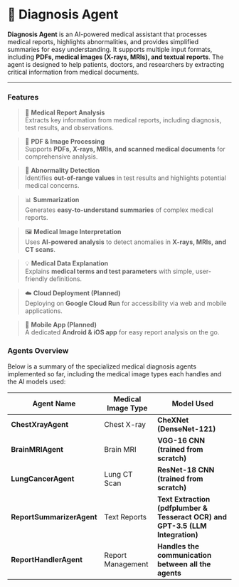 # 🏥 Diagnosis Agent
**Diagnosis Agent** is an AI-powered medical assistant that processes medical reports, highlights abnormalities, and provides simplified summaries for easy understanding. It supports multiple input formats, including **PDFs, medical images (X-rays, MRIs), and textual reports**. The agent is designed to help patients, doctors, and researchers by extracting critical information from medical documents.

---

### Features

>📝 **Medical Report Analysis**  
>Extracts key information from medical reports, including diagnosis, test results, and observations.

>📄 **PDF & Image Processing**  
>Supports **PDFs, X-rays, MRIs, and scanned medical documents** for comprehensive analysis.

>🧪 **Abnormality Detection**  
>Identifies **out-of-range values** in test results and highlights potential medical concerns.

>📊 **Summarization**  
>Generates **easy-to-understand summaries** of complex medical reports.

>🖼️ **Medical Image Interpretation**  
>Uses **AI-powered analysis** to detect anomalies in **X-rays, MRIs, and CT scans**.

>💡 **Medical Data Explanation**  
>Explains **medical terms and test parameters** with simple, user-friendly definitions.

>☁️ **Cloud Deployment (Planned)**  
>Deploying on **Google Cloud Run** for accessibility via web and mobile applications.

>📱 **Mobile App (Planned)**  
>A dedicated **Android & iOS app** for easy report analysis on the go.


### Agents Overview

Below is a summary of the specialized medical diagnosis agents implemented so far, including the medical image types each handles and the AI models used:

| Agent Name            | Medical Image Type | Model Used                                                                     |
|-----------------------|--------------------|--------------------------------------------------------------------------------|
| **ChestXrayAgent**    | Chest X-ray        | **CheXNet (DenseNet-121)**                                                     |
| **BrainMRIAgent**     | Brain MRI          | **VGG-16 CNN (trained from scratch)**                                          |
| **LungCancerAgent**   | Lung CT Scan       | **ResNet-18 CNN (trained from scratch)**                                       |
| **ReportSummarizerAgent** | Text Reports       | **Text Extraction (pdfplumber & Tesseract OCR) and GPT-3.5 (LLM Integration)** |
| **ReportHandlerAgent** | Report Management  | **Handles the communication between all the agents**                           |
